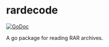 # rardecode
[![GoDoc](https://godoc.org/github.com/ganeshrvel/rardecode?status.svg)](https://godoc.org/github.com/ganeshrvel/rardecode)

A go package for reading RAR archives.
